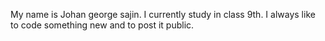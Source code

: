 My name is Johan george sajin.
I currently study in class 9th.
I always like to code something new and to post it public.

